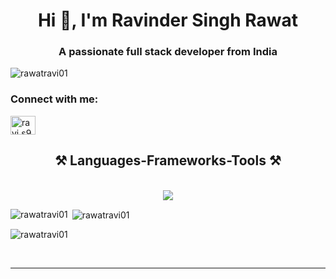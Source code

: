 <h1 align="center">Hi 👋, I'm Ravinder Singh Rawat</h1>
<h3 align="center">A passionate full stack developer from India</h3>

<p align="left"> <img src="https://komarev.com/ghpvc/?username=rawatravi01&label=Profile%20views&color=0e75b6&style=flat" alt="rawatravi01" /> </p>

<h3 align="left">Connect with me:</h3>
<p align="left">
<a href="https://instagram.com/ravi.s9780" target="blank"><img align="center" src="https://raw.githubusercontent.com/rahuldkjain/github-profile-readme-generator/master/src/images/icons/Social/instagram.svg" alt="ravi.s9780" height="30" width="40" /></a>
</p>


<h2 align="center">⚒️ Languages-Frameworks-Tools ⚒️</h2>
<br/>
<div align="center">
    <img src="https://skillicons.dev/icons?i=html,css,javascript,react,bootstrap,vscode,java,mysql,hibernate,spring,springboot" />
  
</div>

<p><img align="left" src="https://github-readme-stats.vercel.app/api/top-langs?username=rawatravi01&show_icons=true&locale=en&layout=compact" alt="rawatravi01" /></p>

<p>&nbsp;<img align="center" src="https://github-readme-stats.vercel.app/api?username=rawatravi01&show_icons=true&locale=en" alt="rawatravi01" /></p>

<p><img align="center" src="https://github-readme-streak-stats.herokuapp.com/?user=rawatravi01&" alt="rawatravi01" /></p>



<br/>
<hr/>
